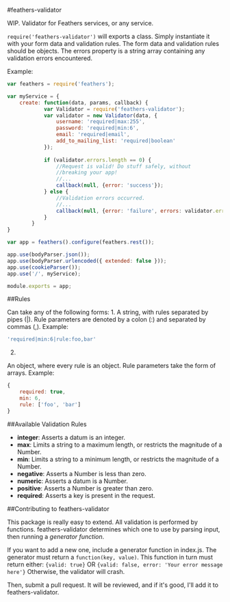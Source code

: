 #feathers-validator

WIP. Validator for Feathers services, or any service.

```require('feathers-validator')``` will exports a class.
Simply instantiate it with your form data and validation rules.
The form data and validation rules should be objects.
The errors property is a string array containing any validation errors encountered.

Example:

```javascript
var feathers = require('feathers');

var myService = {
	create: function(data, params, callback) {
			var Validator = require('feathers-validator');
			var validator = new Validator(data, {
				username: 'required|max:255',
				password: 'required|min:6',
				email: 'required|email',
				add_to_mailing_list: 'required|boolean'
			});
			
			if (validator.errors.length == 0) {
				//Request is valid! Do stuff safely, without
				//breaking your app!
				//...
				callback(null, {error: 'success'});
			} else {
				//Validation errors occurred.
				//...
				callback(null, {error: 'failure', errors: validator.errors});
			}
		}
}

var app = feathers().configure(feathers.rest());

app.use(bodyParser.json());
app.use(bodyParser.urlencoded({ extended: false }));
app.use(cookieParser());
app.use('/', myService);

module.exports = app;
```

##Rules

Can take any of the following forms:
1.
  A string, with rules separated by pipes (|).
  Rule parameters are denoted by a colon (:) and separated by commas (,).
  Example: 
  ```javascript
  'required|min:6|rule:foo,bar'
  ```
2.
  An object, where every rule is an object.
  Rule parameters take the form of arrays.
  Example:
  ```javascript
  {
      required: true,
      min: 6,
      rule: ['foo', 'bar']
  }
  ```
  
##Available Validation Rules
*	**integer**: Asserts a datum is an integer.
*	**max**: Limits a string to a maximum length, or restricts the magnitude of a Number.
*	**min**: Limits a string to a minimum length, or restricts the magnitude of a Number.
*	**negative**: Asserts a Number is less than zero.
*	**numeric**: Asserts a datum is a Number.
*	**positive**: Asserts a Number is greater than zero.
*	**required**: Asserts a key is present in the request.
  
##Contributing to feathers-validator

This package is really easy to extend.
All validation is performed by functions. feathers-validator
determines which one to use by parsing input, then running
a *generator function*.

If you want to add a new one, include a generator function in index.js.
The generator must return a ```function(key, value)```.
This function in turn must return either:
```{valid: true}```
OR
```{valid: false, error: 'Your error message here'}```
Otherwise, the validator will crash.

Then, submit a pull request. It will be reviewed, and if it's good,
I'll add it to feathers-validator.
